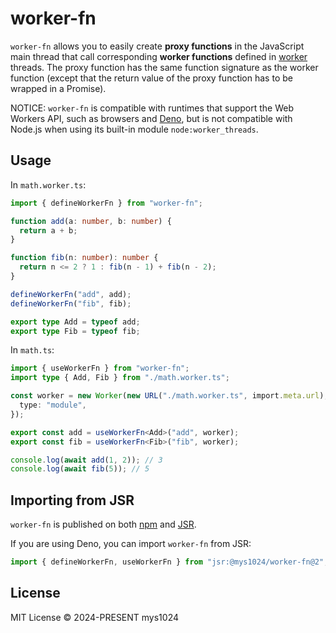 # worker-fn

`worker-fn` allows you to easily create **proxy functions** in the JavaScript main thread that call corresponding **worker functions** defined in [worker](https://developer.mozilla.org/docs/Web/API/Web_Workers_API) threads. The proxy function has the same function signature as the worker function (except that the return value of the proxy function has to be wrapped in a Promise).

NOTICE: `worker-fn` is compatible with runtimes that support the Web Workers API, such as browsers and [Deno](https://deno.com), but is not compatible with Node.js when using its built-in module `node:worker_threads`.

## Usage

In `math.worker.ts`:

```typescript
import { defineWorkerFn } from "worker-fn";

function add(a: number, b: number) {
  return a + b;
}

function fib(n: number): number {
  return n <= 2 ? 1 : fib(n - 1) + fib(n - 2);
}

defineWorkerFn("add", add);
defineWorkerFn("fib", fib);

export type Add = typeof add;
export type Fib = typeof fib;
```

In `math.ts`:

```typescript
import { useWorkerFn } from "worker-fn";
import type { Add, Fib } from "./math.worker.ts";

const worker = new Worker(new URL("./math.worker.ts", import.meta.url), {
  type: "module",
});

export const add = useWorkerFn<Add>("add", worker);
export const fib = useWorkerFn<Fib>("fib", worker);

console.log(await add(1, 2)); // 3
console.log(await fib(5)); // 5
```

## Importing from JSR

`worker-fn` is published on both [npm](https://www.npmjs.com/package/worker-fn) and [JSR](https://jsr.io/@mys1024/worker-fn).

If you are using Deno, you can import `worker-fn` from JSR:

```typescript
import { defineWorkerFn, useWorkerFn } from "jsr:@mys1024/worker-fn@2";
```

## License

MIT License © 2024-PRESENT mys1024
